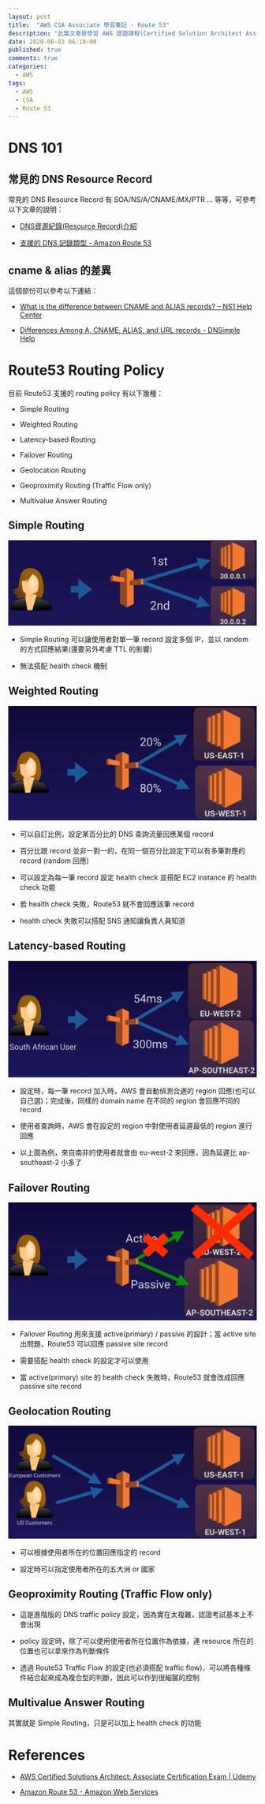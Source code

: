 ```yaml
---
layout: post
title:  "AWS CSA Associate 學習筆記 - Route 53"
description: "此篇文章是學習 AWS 認證課程(Certified Solution Architect Associate)內容時所留下的學習筆記，主要內容為 Route 53 服務所可以提供的功能(主要為 Routing Policy 的介紹)"
date: 2020-06-03 06:10:00
published: true
comments: true
categories:
  - AWS
tags:
  - AWS
  - CSA
  - Route 53
---
```



DNS 101
=======

## 常見的 DNS Resource Record

常見的 DNS Resource Record 有 SOA/NS/A/CNAME/MX/PTR ... 等等，可參考以下文章的說明：

- [DNS資源紀錄(Resource Record)介紹](http://dns-learning.twnic.net.tw/bind/intro6.html)

- [支援的 DNS 記錄類型 - Amazon Route 53](https://docs.aws.amazon.com/zh_tw/Route53/latest/DeveloperGuide/ResourceRecordTypes.html)


## cname & alias 的差異

這個部份可以參考以下連結：

- [What is the difference between CNAME and ALIAS records? – NS1 Help Center](https://help.ns1.com/hc/en-us/articles/360017511293-What-is-the-difference-between-CNAME-and-ALIAS-records-)

- [Differences Among A, CNAME, ALIAS, and URL records - DNSimple Help](https://support.dnsimple.com/articles/differences-between-a-cname-alias-url/)



Route53 Routing Policy
======================

目前 Route53 支援的 routing policy 有以下幾種：

- Simple Routing

- Weighted Routing

- Latency-based Routing

- Failover Routing

- Geolocation Routing

- Geoproximity Routing (Traffic Flow only)

- Multivalue Answer Routing


## Simple Routing

![Route53 - Simeple Routing](/blog/images/aws/DNS_Simple-Routing.png)

- Simple Routing 可以讓使用者對單一筆 record 設定多個 IP，並以 random 的方式回應結果(還要另外考慮 TTL 的影響)

- 無法搭配 health check 機制


## Weighted Routing

![Route53 - Weighted Routing](/blog/images/aws/DNS_Weighted-Routing.png)

- 可以自訂比例，設定某百分比的 DNS 查詢流量回應某個 record

- 百分比跟 record 並非一對一的，在同一個百分比設定下可以有多筆對應的 record (random 回應)

- 可以設定為每一筆 record 設定 health check 並搭配 EC2 instance 的 health check 功能

- 若 health check 失敗，Route53 就不會回應該筆 record

- health check 失敗可以搭配 SNS 通知讓負責人員知道


## Latency-based Routing

![Route53 - Latency-based Routing](/blog/images/aws/DNS_Latency-Based-Routing.png)

- 設定時，每一筆 record 加入時，AWS 會自動偵測合適的 region 回應(也可以自己選)；完成後，同樣的 domain name 在不同的 region 會回應不同的 record

- 使用者查詢時，AWS 會在設定的 region 中對使用者延遲最低的 region 進行回應

- 以上圖為例，來自南非的使用者就會由 eu-west-2 來回應，因為延遲比 ap-southeast-2 小多了


## Failover Routing

![Route53 - Failover Routing](/blog/images/aws/DNS_Failover-Routing.png)

- Failover Routing 用來支援 active(primary) / passive 的設計；當 active site 出問題，Route53 可以回應 passive site record

- 需要搭配 health check 的設定才可以使用

- 當 active(primary) site 的 health check 失敗時，Route53 就會改成回應 passive site record


## Geolocation Routing

![Route53 - Geolocation Routing](/blog/images/aws/DNS_Geolocation-Routing.png)

- 可以根據使用者所在的位置回應指定的 record

- 設定時可以指定使用者所在的五大洲 or 國家


## Geoproximity Routing (Traffic Flow only)

- 這是進階版的 DNS traffic policy 設定，因為實在太複雜，認證考試基本上不會出現

- policy 設定時，除了可以使用使用者所在位置作為依據，連 resource 所在的位置也可以拿來作為判斷條件

- 透過 Route53 Traffic Flow 的設定(也必須搭配 traffic flow)，可以將各種條件結合起來成為複合型的判斷，因此可以作到很細膩的控制


## Multivalue Answer Routing

其實就是 Simple Routing，只是可以加上 health check 的功能



References
==========

- [AWS Certified Solutions Architect: Associate Certification Exam | Udemy](https://www.udemy.com/course/aws-certified-solutions-architect-associate/)

- [Amazon Route 53 - Amazon Web Services](https://aws.amazon.com/route53/)